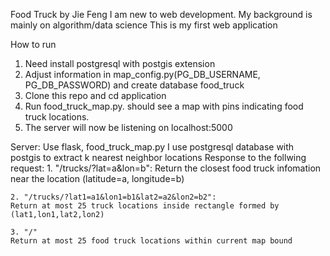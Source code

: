 Food Truck by Jie Feng
I am new to web development. My background is mainly on algorithm/data science
This is my first web application

How to run
1. Need install postgresql with postgis extension
2. Adjust information in map_config.py(PG_DB_USERNAME, PG_DB_PASSWORD) and create database food_truck 
2. Clone this repo and cd application
3. Run food_truck_map.py. should see a map with pins indicating food truck locations. 
4. The server will now be listening on localhost:5000

Server: Use flask, food_truck_map.py
I use postgresql database with postgis to extract k nearest neighbor locations
Response to the follwing request:
    1. "/trucks/?lat=a&lon=b": 
    Return the closest food truck infomation near the location (latitude=a, longitude=b)
    
    2. "/trucks/?lat1=a1&lon1=b1&lat2=a2&lon2=b2":
    Return at most 25 truck locations inside rectangle formed by (lat1,lon1,lat2,lon2)
    
    3. "/"
    Return at most 25 food truck locations within current map bound
    

 

